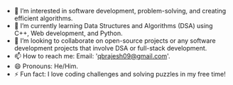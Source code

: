 - 👀 I’m interested in software development, problem-solving, and creating efficient algorithms.
- 🌱 I’m currently learning Data Structures and Algorithms (DSA) using C++, Web development, and Python.
- 💞️ I’m looking to collaborate on open-source projects or any software development projects that involve DSA or full-stack development.
- 📫 How to reach me: Email: 'qbrajesh09@gmail.com'.
- 😄 Pronouns: He/Him.
- ⚡ Fun fact: I love coding challenges and solving puzzles in my free time!
<!---
brajesh-kumar09/brajesh-kumar09 is a ✨ special ✨ repository because its `README.md` (this file) appears on your GitHub profile.
You can click the Preview link to take a look at your changes.
--->
